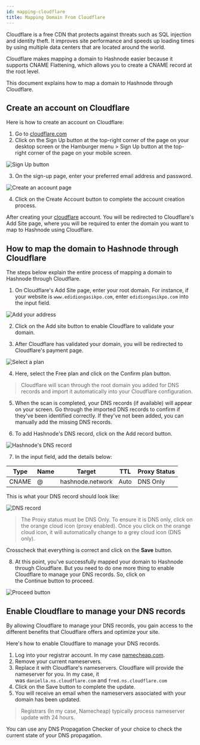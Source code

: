 ```yaml
---
id: mapping-cloudflare
title: Mapping Domain From Cloudflare
---
```


Cloudflare is a free CDN that protects against threats such as SQL injection and identity theft. It improves site performance and speeds up loading times by using multiple data centers that are located around the world.

Cloudflare makes mapping a domain to Hashnode easier because it supports CNAME Flattening, which allows you to create a CNAME record at the root level.

This document explains how to map a domain to Hashnode through Cloudflare.

## Create an account on Cloudflare

Here is how to create an account on Cloudflare:

1.  Go to [cloudflare.com](https://townhall.hashnode.com/cloudflare.com)
2.  Click on the Sign Up button at the top-right corner of the page on your desktop screen or the Hamburger menu > Sign Up button at the top-right corner of the page on your mobile screen.

![Sign Up button](https://i.imgur.com/hdf1e1g.png)

3.  On the sign-up page, enter your preferred email address and password.

![Create an account page](https://i.imgur.com/RdqHOFe.png)

4.  Click on the Create Account button to complete the account creation process.

After creating your [cloudflare](https://townhall.hashnode.com/cloudflare.com) account. You will be redirected to Cloudflare's Add Site page, where you will be required to enter the domain you want to map to Hashnode using Cloudflare.

## How to map the domain to Hashnode through Cloudflare

The steps below explain the entire process of mapping a domain to Hashnode through Cloudflare.

1. On Cloudflare's Add Site page, enter your root domain. For instance, if your website is `www.edidiongasikpo.com`, enter `edidiongasikpo.com` into the input field.

![Add your address](https://i.imgur.com/kGrjQaQ.png)

2. Click on the Add site button to enable Cloudflare to validate your domain.

3. After Cloudflare has validated your domain, you will be redirected to Cloudflare's payment page.

![Select a plan](https://i.imgur.com/NMmH2oA.png)

4. Here, select the Free plan and click on the Confirm plan button.

> Cloudflare will scan through the root domain you added for DNS records and import it automatically into your Cloudflare configuration.

5. When the scan is completed, your DNS records (if available) will appear on your screen. Go through the imported DNS records to confirm if they've been identified correctly. If they've not been added, you can manually add the missing DNS records.

6. To add Hashnode's DNS record, click on the Add record button.

![Hashnode's DNS record](https://i.imgur.com/yDTyUW1.png)

7. In the input field, add the details below:

| Type | Name | Target | TTL | Proxy Status |
| --- | --- | --- | --- | --- |
| CNAME | @ | hashnode.network | Auto | DNS Only |

This is what your DNS record should look like:

![DNS record](https://i.imgur.com/ixHuEI4.png)

> The Proxy status must be DNS Only. To ensure it is DNS only, click on the orange cloud icon (proxy enabled). Once you click on the orange cloud icon, it will automatically change to a grey cloud icon (DNS only).

Crosscheck that everything is correct and click on the **Save** button.

8. At this point, you've successfully mapped your domain to Hashnode through Cloudflare. But you need to do one more thing to enable Cloudflare to manage your DNS records. So, click on the Continue button to proceed.

![Proceed button](https://i.imgur.com/wLQkCpM.png)

## Enable Cloudflare to manage your DNS records

By allowing Cloudflare to manage your DNS records, you gain access to the different benefits that Cloudflare offers and optimize your site.

Here's how to enable Cloudflare to manage your DNS records.

1.  Log into your registrar account. In my case [namecheap.com](https://townhall.hashnode.com/namecheap.com).
2.  Remove your current nameservers.
3.  Replace it with Cloudflare's nameservers. Cloudflare will provide the nameserver for you. In my case, it was `daniella.ns.cloudflare.com` and `fred.ns.cloudflare.com`
4.  Click on the Save button to complete the update.
5.  You will receive an email when the nameservers associated with your domain has been updated.

> Registrars (In my case, Namecheap) typically process nameserver update with 24 hours.

You can use any DNS Propagation Checker of your choice to check the current state of your DNS propagation.
